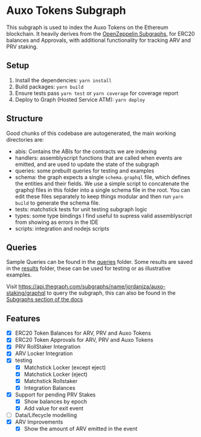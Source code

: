 # Auxo Tokens Subgraph

This subgraph is used to index the Auxo Tokens on the Ethereum blockchain.
It heavily derives from the [OpenZeppelin Subgraphs](https://docs.openzeppelin.com/subgraphs/0.1.x/generate), for ERC20 balances and Approvals, with additional functionality for tracking ARV and PRV staking.

## Setup

1. Install the dependencies: `yarn install`
2. Build packages: `yarn build`
3. Ensure tests pass `yarn test` or `yarn coverage` for coverage report
4. Deploy to Graph (Hosted Service ATM): `yarn deploy`

## Structure

Good chunks of this codebase are autogenerated, the main working directories are:

- abis: Contains the ABIs for the contracts we are indexing
- handlers: assemblyscript functions that are called when events are emitted, and are used to update the state of the subgraph
- queries: some prebuilt queries for testing and examples
- schema: the graph expects a single `schema.graphql` file, which defines the entities and their fields. We use a simple script to concatenate the graphql files in this folder into a single schema file in the root. You can edit these files separately to keep things modular and then run `yarn build` to generate the schema file.
- tests: matchstick tests for unit testing subgraph logic
- types: some type bindings I find useful to supress valid assemblyscript from showing as errors in the IDE
- scripts: integration and nodejs scripts

## Queries

Sample Queries can be found in the [queries](./queries) folder.
Some results are saved in the [results](./queries/results) folder, these can be used for testing or as illustrative examples.

Visit https://api.thegraph.com/subgraphs/name/jordaniza/auxo-staking/graphql to query the subgraph, this can also be found in the [Subgraphs section of the docs](https://docs.auxo.fi/auxo-docs/developers/subgraphs)

## Features

- [x] ERC20 Token Balances for ARV, PRV and Auxo Tokens
- [x] ERC20 Token Approvals for ARV, PRV and Auxo Tokens
- [x] PRV RollStaker Integration
- [x] ARV Locker Integration
- [x] testing
  - [x] Matchstick Locker (except eject)
  - [x] Matchstick Locker (eject)
  - [x] Matchstick Rollstaker
  - [x] Integration Balances
- [x] Support for pending PRV Stakes
  - [x] Show balances by epoch
  - [x] Add value for exit event
- [ ] Data/Lifecycle modelling
- [x] ARV Improvements
  - [x] Show the amount of ARV emitted in the event

